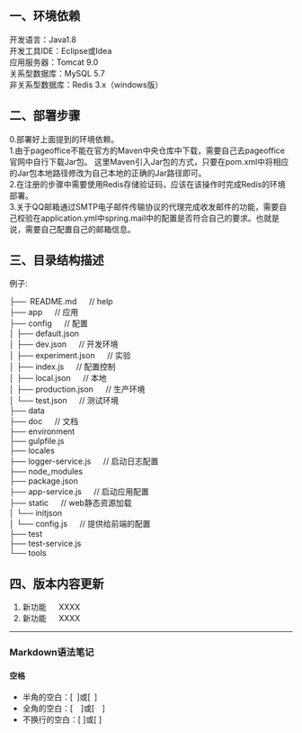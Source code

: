 ## 一、环境依赖
开发语言：Java1.8\
开发工具IDE：Eclipse或Idea\
应用服务器：Tomcat 9.0\
关系型数据库：MySQL 5.7\
非关系型数据库：Redis 3.x（windows版）
## 二、部署步骤
0.部署好上面提到的环境依赖。\
1.由于pageoffice不能在官方的Maven中央仓库中下载，需要自己去pageoffice官网中自行下载Jar包。
这里Maven引入Jar包的方式，只要在pom.xml中将相应的Jar包本地路径修改为自己本地的正确的Jar路径即可。\
2.在注册的步骤中需要使用Redis存储验证码，应该在该操作时完成Redis的环境部署。\
3.关于QQ邮箱通过SMTP电子邮件传输协议的代理完成收发邮件的功能，需要自己校验在application.yml中spring.mail中的配置是否符合自己的要求。也就是说，需要自己配置自己的邮箱信息。

## 三、目录结构描述
例子:

├──&ensp;README.md &emsp;              // help\
├── app &emsp;                         // 应用\
├── config &emsp;                      // 配置\
│   ├── default.json\
│   ├── dev.json &emsp;                // 开发环境\
│   ├── experiment.json &emsp;         // 实验\
│   ├── index.js &emsp;                // 配置控制\
│   ├── local.json &emsp;              // 本地\
│   ├── production.json &emsp;         // 生产环境\
│   └── test.json &emsp;               // 测试环境\
├── data\
├── doc &emsp;                         // 文档\
├── environment\
├── gulpfile.js\
├── locales\
├── logger-service.js &emsp;           // 启动日志配置\
├── node_modules\
├── package.json\
├── app-service.js &emsp;              // 启动应用配置\
├── static &emsp;                      // web静态资源加载\
│   └── initjson\
│       └── config.js &emsp;           // 提供给前端的配置\
├── test\
├── test-service.js\
└── tools

## 四、版本内容更新
1. 新功能 &emsp; XXXX
2. 新功能 &emsp; XXXX

---
### Markdown语法笔记
#### 空格
- 半角的空白：[&ensp;]或[&#8194;]
- 全角的空白：[&emsp;]或[&#8195;]
- 不换行的空白：[&nbsp;]或[&#160;]
